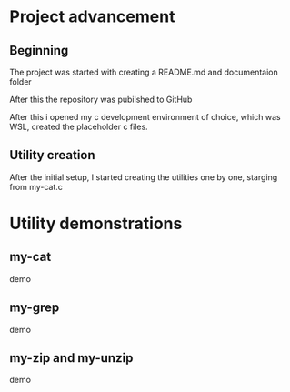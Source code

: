 # Project advancement
## Beginning
The project was started with creating a README.md and documentaion folder

After this the repository was pubilshed to GitHub

After this i opened my c development environment of choice, which was WSL, created the placeholder c files.

## Utility creation
After the initial setup, I started creating the utilities one by one, starging from my-cat.c


# Utility demonstrations
## my-cat
demo
## my-grep
demo
## my-zip and my-unzip
demo
